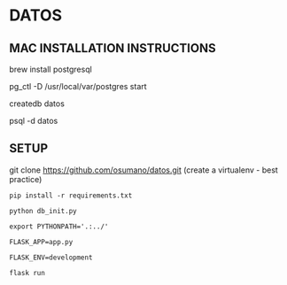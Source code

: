 # DATOS


## MAC INSTALLATION INSTRUCTIONS

brew install postgresql  

pg_ctl -D /usr/local/var/postgres start

createdb datos

psql -d datos


##  SETUP
git clone https://github.com/osumano/datos.git
(create a virtualenv - best practice)
```
pip install -r requirements.txt

python db_init.py

export PYTHONPATH='.:../'

FLASK_APP=app.py

FLASK_ENV=development

flask run
```
